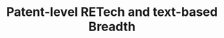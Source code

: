 ---
layout: default
contributors: Donald Bowen, Laurent Fresard, Gerard Hoberg
description: "“RETech” measures whether the patent pertains to a technological area
  that is rapidly evolving (i.e., following breakthroughs) or stable. Higher levels
  of our measure detects patents in new areas and those in subsequent waves of development.
  High RETech patents substitute for existing technologies rather than complement
  them, receive more citations and get higher stock market reactions. Among measures
  without look-ahead bias, RETech has the strongest association with notable breakthrough
  patents (like lasers, DNA modifications,  satellites, Google’s PageRank, and more).\n\n“Tech
  Breadth” measures how much (or little) the patent’s text is spread \nacross technological
  fields. Patents with low levels of breadth (i.e. 0) are niche and can be understood
  by scientists familiar with a single field of study. High values of breadth indicate
  that the patent imbues ideas from many fields and will likely require teams with
  diverse knowledge to implement. As such, we expect low breadth patents to be more
  redeployable and complementary to the technology stacks outside the inventing firm.
  \                      "
last_edit: Wed, 20 Jul 2022 13:35:22 GMT
location: https://bowen.finance/bfh_data/
shortname: retech
title: Patent-level RETech and text-based Breadth
uuid: 08826b49-31e3-4487-a2c7-302b71f23a88
---